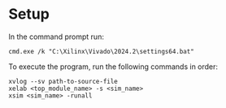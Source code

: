 # Setup

In the command prompt run:  

    cmd.exe /k "C:\Xilinx\Vivado\2024.2\settings64.bat"

To execute the program, run the following commands in order:

    xvlog --sv path-to-source-file
    xelab <top_module_name> -s <sim_name>
    xsim <sim_name> -runall

